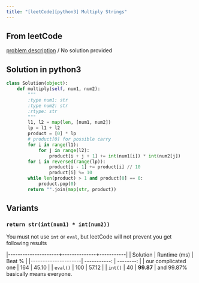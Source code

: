 ```yaml
---
title: "[leetCode][python3] Multiply Strings"
---
```


## From leetCode
[problem description](https://leetcode.com/problems/multiply-strings/description/)
/
No solution provided

## Solution in python3
```python
class Solution(object):
    def multiply(self, num1, num2):
        """
        :type num1: str
        :type num2: str
        :rtype: str
        """
        l1, l2 = map(len, [num1, num2])
        lp = l1 + l2   
        product = [0] * lp 
        # product[0] for possible carry
        for i in range(l1):
            for j in range(l2):
                product[i + j + 1] += int(num1[i]) * int(num2[j])
        for i in reversed(range(lp)):    
                product[i - 1] += product[i] // 10
                product[i] %= 10
        while len(product) > 1 and product[0] == 0:
            product.pop(0)
        return "".join(map(str, product))
```

## Variants

### `return str(int(num1) * int(num2))`
You must not use `int` or `eval`, but leetCode will not prevent you get following results

|---------------------+--------------+-----------|
| Solution            | Runtime (ms) | Beat %    |
|---------------------| -----------: | --------: |
| our complicated one | 164          | 45.10     |
| `eval()`            | 100          | 57.12     |
| `int()`             | 40           | **99.87** |
and 99.87% basically means everyone.
